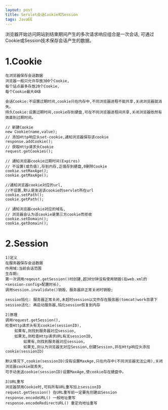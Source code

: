 ```yaml
---
layout: post
title: Servlet会话Cookie和Session
tags: JavaEE
---
```

浏览器开始访问网站到结束期间产生的多次请求响应组合是一次会话,
可通过Cookie或Session技术保存会话产生的数据。

# 1.Cookie
	在浏览器保存会话数据
	浏览器一般只允许存放300个Cookie,
	每个站点最多存放20个Cookie,
	每个Cookie最大4KB
	
	会话Cookie:不设置过期时间,cookie只在内存中,不同浏览器进程不能共享,关闭浏览器就消失。
	持久Cookie:设置过期时间,cookie存到硬盘,可在不同浏览器进程间共享,关闭浏览器依然有效直到过期时间。

	// 新建Cookie
	new Cookie(name,value);
	// 添加Http响应头set-cookie,通知浏览器保存该cookie
	response.addCookie();
	// 获取Http请求头Cookie
	request.getCookies();

	// 通知浏览器cookie过期时间(Expires)
	// 不设置(或负值),存到内存,正值存到硬盘,0删除Cookie
	cookie.setMaxAge();
	cookie.getMaxAge();

	//通知浏览器cookie对应的url,
	//不设置,默认是发送该cookie的servlet所在url
	cookie.setPath();
	cookie.getPath();

	// 通知浏览器cookie对应的域名,
	// 浏览器会认为该cookie是第三方cookie而拒收
	cookie.setDomain();
	cookie.getDomain();


# 2.Session
	1)定义
	在服务器保存会话数据
	作用域:当前会话范围
	生存期:
	第一次调用reqeust.getSession()时创建,超30分钟没有使用销毁(在web.xml的<session-config>配置时长),
	调用session.invalidate()销毁、服务器非正常关闭时销毁;

	session钝化: 服务器正常关闭,未超时session以文件存在服务器(tomcat)work目录下
	session活化: 再启动服务器,钝化session恢复到内存

	2)原理
	调用request.getSession(),
	检查Http请求头有无cookie(sessionID),
		如果有,则找到服务器对应session,
		如果无,则检查Http请求URL有无sessionID,
			如果有,则找到服务器对应session,
			如果无,则认为浏览器无对应Session,创建Session,并在Http响应头添加cookie(sessionID)
			
	默认情况下,cookie(sessionID)没有设置MaxAge,只在内存中(不同浏览器无法公用),关闭浏览器cookie就丢失,
	可手动发送cookie(sessionID)设置MaxAge,使cookie存在硬盘中。
	
	3)URL重写
	浏览器禁用Cookie时,可将所有URL重写加上sessionID
	request.getSession() 在URL重写前一定要先创建出Session
	response.encodeURL() 一般地址重写
	response.encodeRedirectURL() 重定向地址重写